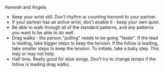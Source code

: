 Hareesh and Angela

* Keep your wrist still.  Don't rhythm or counting transmit
  to your partner.
* If your partner has an active wrist, don't enable it - keep
  your own quiet.
* Be able to walk through all of the standard patterns, and any
  patterns you want to be able to do well.
* Drag walks - the person "pulling" needs to be going "faster".
  If the lead is leading, take bigger steps to keep the tension.
  If the follow is leading, take smaller steps to keep the tension.
  To initiate, take a baby step.  This may or may not help.
* Half time.  Really good for slow songs.  Don't try to change
  tempo if the follow is leading drag walks.
